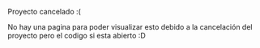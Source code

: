 Proyecto cancelado :(

No hay una pagina para poder visualizar esto debido a la cancelación del proyecto pero el codigo si esta abierto :D
